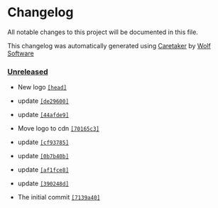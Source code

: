 # Changelog

All notable changes to this project will be documented in this file.


This changelog was automatically generated using [Caretaker](https://github.com/DevelopersToolbox/caretaker) by [Wolf Software](https://github.com/WolfSoftware)

### [Unreleased](https://github.com/CICDToolbox/github-linguist/compare/v0.1.0...HEAD)

- New logo [`[head]`](https://github.com/CICDToolbox/github-linguist/commit/)

- update [`[de29600]`](https://github.com/CICDToolbox/github-linguist/commit/de29600a998f99047dd47df85c9feddce0818c18)

- update [`[44afde9]`](https://github.com/CICDToolbox/github-linguist/commit/44afde9ac88b495a6629f0664bddd72ba7900d56)

- Move logo to cdn [`[70165c3]`](https://github.com/CICDToolbox/github-linguist/commit/70165c342aff87e74623ffcd0290a9834338dbe4)

- update [`[cf93785]`](https://github.com/CICDToolbox/github-linguist/commit/cf93785cbb6d2da650885175948b104673b2d9a5)

- update [`[0b7b40b]`](https://github.com/CICDToolbox/github-linguist/commit/0b7b40b736f1e91929ae6f4d37bda71c610507de)

- update [`[af1fce8]`](https://github.com/CICDToolbox/github-linguist/commit/af1fce8bc1de7eb94ffe1e85c1ffcd8f97a5d41d)

- update [`[390248d]`](https://github.com/CICDToolbox/github-linguist/commit/390248db3111c7bbc56db539504562d6f77fe794)

- The initial commit [`[7139a40]`](https://github.com/CICDToolbox/github-linguist/commit/7139a402c61003d84c8209893bdb5a682f2e5c92)


